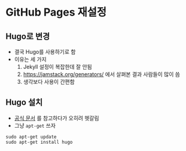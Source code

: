 # GitHub Pages 재설정

## Hugo로 변경

- 결국 Hugo를 사용하기로 함
- 이유는 세 가지
  1.  Jekyll 설정이 복잡한데 잘 안됨
  2.  https://jamstack.org/generators/ 에서 살펴본 결과 사람들이 많이 씀
  3.  생각보다 사용이 간편함

## Hugo 설치

- [공식 문서](https://gohugo.io/installation/linux/#package-managers) 를 참고하다가 오히려 헷갈림
- 그냥 `apt-get` 쓰자

```
sudo apt-get update
sudo apt-get install hugo
```
